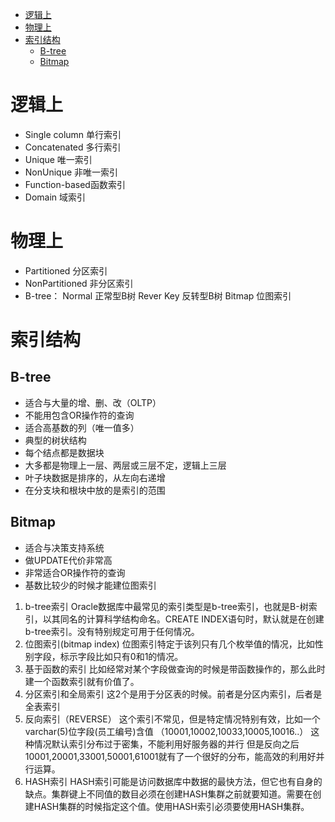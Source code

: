 <!-- TOC -->

- [逻辑上](#%E9%80%BB%E8%BE%91%E4%B8%8A)
- [物理上](#%E7%89%A9%E7%90%86%E4%B8%8A)
- [索引结构](#%E7%B4%A2%E5%BC%95%E7%BB%93%E6%9E%84)
    - [B-tree](#b-tree)
    - [Bitmap](#bitmap)

<!-- /TOC -->

# 逻辑上
+ Single column 单行索引
+ Concatenated 多行索引
+ Unique 唯一索引
+ NonUnique 非唯一索引
+ Function-based函数索引
+ Domain 域索引

# 物理上
+ Partitioned 分区索引
+ NonPartitioned 非分区索引
+ B-tree：
Normal 正常型B树
Rever Key 反转型B树
Bitmap 位图索引

# 索引结构
## B-tree
+ 适合与大量的增、删、改（OLTP）
+ 不能用包含OR操作符的查询
+ 适合高基数的列（唯一值多）
+ 典型的树状结构
+ 每个结点都是数据块
+ 大多都是物理上一层、两层或三层不定，逻辑上三层
+ 叶子块数据是排序的，从左向右递增
+ 在分支块和根块中放的是索引的范围
## Bitmap
+ 适合与决策支持系统
+ 做UPDATE代价非常高
+ 非常适合OR操作符的查询
+ 基数比较少的时候才能建位图索引


1. b-tree索引
Oracle数据库中最常见的索引类型是b-tree索引，也就是B-树索引，以其同名的计算科学结构命名。CREATE 
INDEX语句时，默认就是在创建b-tree索引。没有特别规定可用于任何情况。
2. 位图索引(bitmap index)
位图索引特定于该列只有几个枚举值的情况，比如性别字段，标示字段比如只有0和1的情况。
3. 基于函数的索引
比如经常对某个字段做查询的时候是带函数操作的，那么此时建一个函数索引就有价值了。
4. 分区索引和全局索引
这2个是用于分区表的时候。前者是分区内索引，后者是全表索引
5. 反向索引（REVERSE）
这个索引不常见，但是特定情况特别有效，比如一个varchar(5)位字段(员工编号)含值
（10001,10002,10033,10005,10016..）
这种情况默认索引分布过于密集，不能利用好服务器的并行
但是反向之后10001,20001,33001,50001,61001就有了一个很好的分布，能高效的利用好并行运算。
6. HASH索引
HASH索引可能是访问数据库中数据的最快方法，但它也有自身的缺点。集群键上不同值的数目必须在创建HASH集群之前就要知道。需要在创建HASH集群的时候指定这个值。使用HASH索引必须要使用HASH集群。
